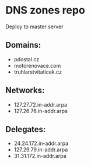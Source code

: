 # DNS zones repo
Deploy to master server

## Domains:
- pdostal.cz
- motorenovace.com
- truhlarstvitaticek.cz

## Networks:
- 127.27.72.in-addr.arpa
- 127.26.76.in-addr.arpa

## Delegates:
- 24.24.172.in-addr.arpa
- 127.29.79.in-addr.arpa
- 31.31.172.in-addr.arpa

